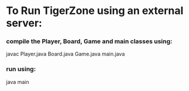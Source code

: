# To Run TigerZone using an external server:

### compile the Player, Board, Game and main classes using:

  javac Player.java Board.java Game.java main.java
  
### run using:

  java main <IP address> <port number> <username> <password>
